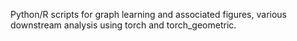Python/R scripts for graph learning and associated figures, various downstream analysis using torch and torch_geometric.
